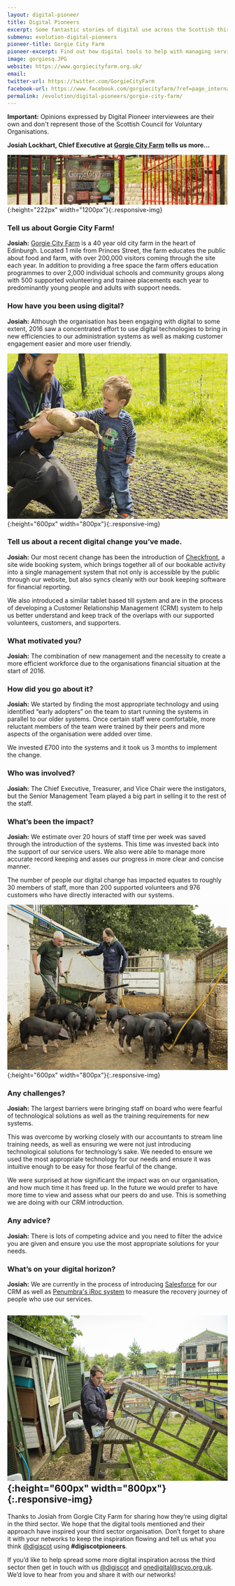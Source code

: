 ```yaml
---
layout: digital-pioneer
title: Digital Pioneers
excerpt: Some fantastic stories of digital use across the Scottish third sector. Read on to be inspired.
submenu: evolution-digital-pioneers
pioneer-title: Gorgie City Farm
pioneer-excerpt: Find out how digital tools to help with managing services has saved staff and volunteer time and improved customer engagement.
image: gorgiesq.JPG
website: https://www.gorgiecityfarm.org.uk/
email:
twitter-url: https://twitter.com/GorgieCityFarm
facebook-url: https://www.facebook.com/gorgiecityfarm/?ref=page_internal
permalink: /evolution/digital-pioneers/gorgie-city-farm/
---
```

**Important:** Opinions expressed by Digital Pioneer interviewees are their own and don't represent those of the Scottish Council for Voluntary Organisations.

**Josiah Lockhart, Chief Executive at <a target='_blank' href="https://www.gorgiecityfarm.org.uk/">Gorgie City Farm</a> tells us more...**

![Gorgie City Farm](/images/digital-pioneers/gorgiebanner.JPG){:height="222px" width="1200px"}{:.responsive-img}

### Tell us about Gorgie City Farm! 

**Josiah:** <a target='_blank' href="https://www.gorgiecityfarm.org.uk/">Gorgie City Farm</a> is a 40 year old city farm in the heart of Edinburgh. Located 1 mile from Princes Street, the farm educates the public about food and farm, with over 200,000 visitors coming through the site each year.  In addition to providing a free space the farm offers education programmes to over 2,000 individual schools and community groups along with 500 supported volunteering and trainee placements each year to predominantly young people and adults with support needs.

### How have you been using digital?

**Josiah:** Although the organisation has been engaging with digital to some extent, 2016 saw a concentrated effort to use digital technologies to bring in new efficiencies to our administration systems as well as making customer engagement easier and more user friendly.

![Gorgie City Farm](/images/digital-pioneers/kidswithanimals.jpg){:height="600px" width="800px"}{:.responsive-img}

### Tell us about a recent digital change you’ve made.

**Josiah:** Our most recent change has been the introduction of <a target='_blank' href="https://www.checkfront.com/">Checkfront</a>, a site wide booking system, which brings together all of our bookable activity into a single management system that not only is accessible by the public through our website, but also syncs cleanly with our book keeping software for financial reporting.

We also introduced a similar tablet based till system and are in the process of developing a Customer Relationship Management (CRM) system to help us better understand and keep track of the overlaps with our supported volunteers, customers, and supporters.

### What motivated you?

**Josiah:** The combination of new management and the necessity to create a more efficient workforce due to the organisations financial situation at the start of 2016. 

### How did you go about it?

**Josiah:** We started by finding the most appropriate technology and using identified “early adopters” on the team to start running the systems in parallel to our older systems.  Once certain staff were comfortable, more reluctant members of the team were trained by their peers and more aspects of the organisation were added over time.

We invested £700 into the systems and it took us 3 months to implement the change. 

### Who was involved?

**Josiah:** The Chief Executive, Treasurer, and Vice Chair were the instigators, but the Senior Management Team played a big part in selling it to the rest of the staff. 

### What’s been the impact?

**Josiah:** We estimate over 20 hours of staff time per week was saved through the introduction of the systems. This time was invested back into the support of our service users.  We also were able to manage more accurate record keeping and asses our progress in more clear and concise manner.  

The number of people our digital change has impacted equates to roughly 30 members of staff, more than 200 supported volunteers and 976 customers who have directly interacted with our systems.

![Gorgie City Farm](/images/digital-pioneers/volunteers.jpg){:height="600px" width="800px"}{:.responsive-img}

### Any challenges?

**Josiah:** The largest barriers were bringing staff on board who were fearful of technological solutions as well as the training requirements for new systems.  

This was overcome by working closely with our accountants to stream line training needs, as well as ensuring we were not just introducing technological solutions for technology’s sake. We needed to ensure we used the most appropriate technology for our needs and ensure it was intuitive enough to be easy for those fearful of the change. 

We were surprised at how significant the impact was on our organisation, and how much time it has freed up. In the future we would prefer to have more time to view and assess what our peers do and use. This is something we are doing with our CRM introduction.

### Any advice?

**Josiah:** There is lots of competing advice and you need to filter the advice you are given and ensure you use the most appropriate solutions for your needs. 

### What’s on your digital horizon?

**Josiah:** We are currently in the process of introducing <a target='_blank' href="http://www.salesforce.org/nonprofit/">Salesforce</a> for our CRM as well as <a target='_blank' href="http://www.penumbra.org.uk/innovation/iroc/">Penumbra's iRoc system</a> to measure the recovery journey of people who use our services. 

![Gorgie City Farm](/images/digital-pioneers/volunteers1.jpg){:height="600px" width="800px"}{:.responsive-img}
-----

Thanks to Josiah from Gorgie City Farm for sharing how they’re using digital in the third sector. We hope that the digital tools mentioned and their approach have inspired your third sector organisation. Don’t forget to share it with your networks to keep the inspiration flowing and tell us what you think  <a href="https://twitter.com/digiscot?ref_src=twsrc%5Egoogle%7Ctwcamp%5Eserp%7Ctwgr%5Eauthor" target="_blank">@digiscot</a> using **#digiscotpioneers**.

If you’d like to help spread some more digital inspiration across the third sector then get in touch with us <a href="https://twitter.com/digiscot?ref_src=twsrc%5Egoogle%7Ctwcamp%5Eserp%7Ctwgr%5Eauthor" target="_blank">@digiscot</a> and <a href="mailto:onedigital@scvo.org.uk">onedigital@scvo.org.uk</a>.  We’d love to hear from you and share it with our networks!


